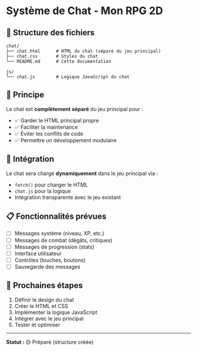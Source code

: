 # Système de Chat - Mon RPG 2D

## 📁 Structure des fichiers

```
chat/
├── chat.html      # HTML du chat (séparé du jeu principal)
├── chat.css       # Styles du chat
└── README.md      # Cette documentation

js/
└── chat.js        # Logique JavaScript du chat
```

## 🎯 Principe

Le chat est **complètement séparé** du jeu principal pour :
- ✅ Garder le HTML principal propre
- ✅ Faciliter la maintenance
- ✅ Éviter les conflits de code
- ✅ Permettre un développement modulaire

## 🔧 Intégration

Le chat sera chargé **dynamiquement** dans le jeu principal via :
- `fetch()` pour charger le HTML
- `chat.js` pour la logique
- Intégration transparente avec le jeu existant

## 📋 Fonctionnalités prévues

- [ ] Messages système (niveau, XP, etc.)
- [ ] Messages de combat (dégâts, critiques)
- [ ] Messages de progression (stats)
- [ ] Interface utilisateur
- [ ] Contrôles (touches, boutons)
- [ ] Sauvegarde des messages

## 🚀 Prochaines étapes

1. Définir le design du chat
2. Créer le HTML et CSS
3. Implémenter la logique JavaScript
4. Intégrer avec le jeu principal
5. Tester et optimiser

---
**Statut :** 🟡 Préparé (structure créée) 